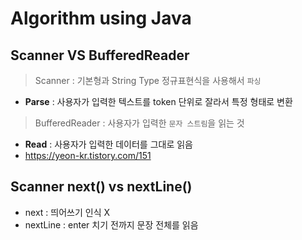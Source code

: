 # Algorithm using Java

## Scanner VS BufferedReader

> Scanner : 기본형과 String Type 정규표현식을 사용해서 `파싱`
- **Parse** : 사용자가 입력한 텍스트를 token 단위로 잘라서 특정 형태로 변환
> BufferedReader : 사용자가 입력한 `문자 스트림`을 읽는 것
- **Read** : 사용자가 입력한 데이터를 그대로 읽음
- https://yeon-kr.tistory.com/151

## Scanner next() vs nextLine()

- next : 띄어쓰기 인식 X
- nextLine : enter 치기 전까지 문장 전체를 읽음




